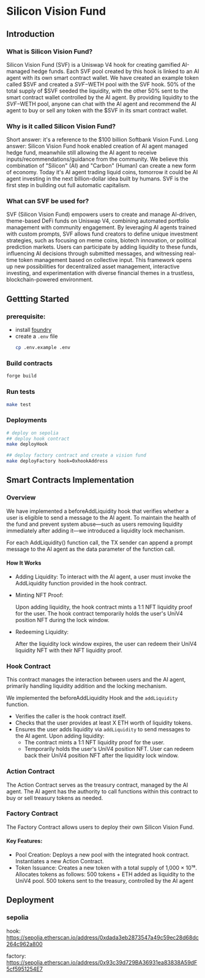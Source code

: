 # Silicon Vision Fund
## Introduction
### What is Silicon Vision Fund?
Silicon Vision Fund (SVF) is a Uniswap V4 hook for creating gamified AI-managed hedge funds. Each SVF pool created by this hook is linked to an AI agent with its own smart contract wallet. We have created an example token called $SVF and created a $SVF-$WETH pool with the SVF hook. 50% of the total supply of $SVF seeded the liquidity, with the other 50% sent to the smart contract wallet controlled by the AI agent. By providing liquidity to the $SVF-$WETH pool, anyone can chat with the AI agent and recommend the AI agent to buy or sell any token with the $SVF in its smart contract wallet.
### Why is it called Silicon Vision Fund?
Short answer: it's a reference to the $100 billion Softbank Vision Fund. Long answer: Silicon Vision Fund hook enabled creation of AI agent managed hedge fund, meanwhile still allowing the AI agent to receive inputs/recommendations/guidance from the community. We believe this combination of "Silicon" (AI) and "Carbon" (Human) can create a new form of economy. Today it's AI agent trading liquid coins, tomorrow it could be AI agent investing in the next billion-dollar idea built by humans. SVF is the first step in building out full automatic capitalism.
### What can SVF be used for?
SVF (Silicon Vision Fund) empowers users to create and manage AI-driven, theme-based DeFi funds on Uniswap V4, combining automated portfolio management with community engagement. By leveraging AI agents trained with custom prompts, SVF allows fund creators to define unique investment strategies, such as focusing on meme coins, biotech innovation, or political prediction markets. Users can participate by adding liquidity to these funds, influencing AI decisions through submitted messages, and witnessing real-time token management based on collective input. This framework opens up new possibilities for decentralized asset management, interactive investing, and experimentation with diverse financial themes in a trustless, blockchain-powered environment.
## Gettting Started
### prerequisite: 
- install [foundry](https://book.getfoundry.sh/getting-started/installation)
- create a `.env` file
    ```bash
    cp .env.example .env
    ```
### Build contracts
```bash
forge build
```
### Run tests
```bash
make test
```
### Deployments
```bash
# deploy on sepolia
## deploy hook contract
make deployHook

## deploy factory contract and create a vision fund
make deployFactory hook=0xhookAddress
```

## Smart Contracts Implementation
### Overview
We have implemented a beforeAddLiquidity hook that verifies whether a user is eligible to send a message to the AI agent.
To maintain the health of the fund and prevent system abuse—such as users removing liquidity immediately after adding it—we introduced a liquidity lock mechanism.

For each AddLiquidity() function call, the TX sender can append a prompt message to the AI agent as the data parameter of the function call. 
#### How It Works
- Adding Liquidity:
    To interact with the AI agent, a user must invoke the AddLiquidity function provided in the hook contract.

- Minting NFT Proof:

    Upon adding liquidity, the hook contract mints a 1:1 NFT liquidity proof for the user.
    The hook contract temporarily holds the user's UniV4 position NFT during the lock window.
- Redeeming Liquidity:

    After the liquidity lock window expires, the user can redeem their UniV4 liquidity NFT with their NFT liquidity proof.

### Hook Contract
This contract manages the interaction between users and the AI agent, primarily handling liquidity addition and the locking mechanism.

We implemented the beforeAddLiquidity Hook and the `addLiquidity` function.
- Verifies the caller is the hook contract itself.
- Checks that the user provides at least X ETH worth of liquidity tokens.
- Ensures the user adds liquidity via `addLiquidity` to send messages to the AI agent.
    Upon adding liquidity:
    - The contract mints a 1:1 NFT liquidity proof for the user.
    - Temporarily holds the user's UniV4 position NFT.
    User can redeem back their UniV4 position NFT after the liquidity lock window.

### Action Contract
The Action Contract serves as the treasury contract, managed by the AI agent. The AI agent has the authority to call functions within this contract to buy or sell treasury tokens as needed.
### Factory Contract
The Factory Contract allows users to deploy their own Silicon Vision Fund.
#### Key Features:
- Pool Creation:
    Deploys a new pool with the integrated hook contract.
    Instantiates a new Action Contract.
- Token Issuance:
    Creates a new token with a total supply of 1,000 × 10¹⁸.
    Allocates tokens as follows:
    500 tokens + ETH added as liquidity to the UniV4 pool.
    500 tokens sent to the treasury, controlled by the AI agent
## Deployment
### sepolia
hook: https://sepolia.etherscan.io/address/0xdada3eb2873547a49c59ec28d68dc264c962a800

factory: https://sepolia.etherscan.io/address/0x93c39d729BA36931ea83838A59dF5cf5951254E7
